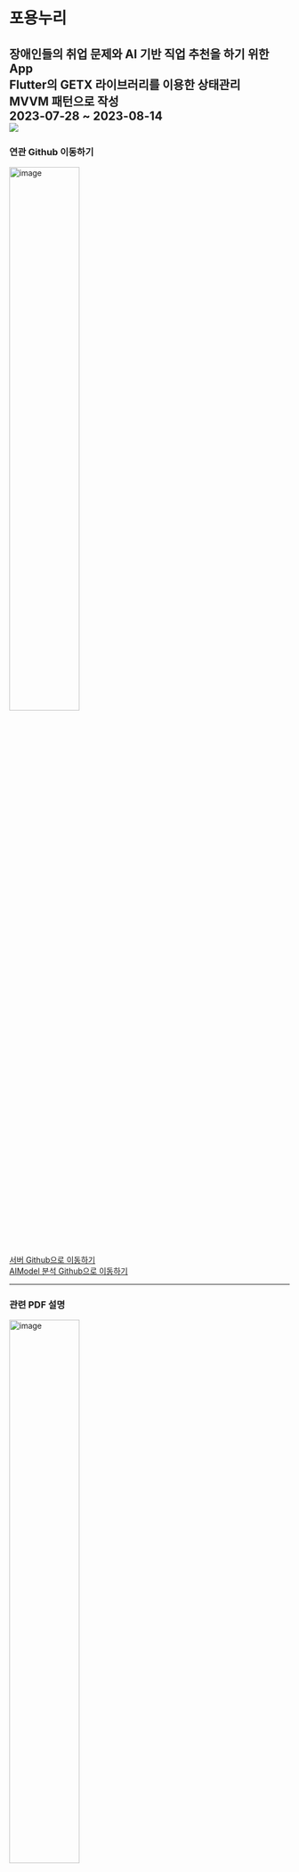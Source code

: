 # 포용누리
장애인들의 취업 문제와 AI 기반 직업 추천을 하기 위한 App          
Flutter의 GETX 라이브러리를 이용한 상태관리             
MVVM 패턴으로 작성               
2023-07-28 ~ 2023-08-14                      
<img src = https://github.com/Oh-Kang94/season3_team1_disabled_app/blob/main/App%20mockup.png> </img>
------
### 연관 Github 이동하기
<a href="https://github.com/Oh-Kang94/Season3_Main-Project_Disabled-Server">
  <img src="https://github.com/Oh-Kang94/season3_team1_disabled_app/blob/main/Swagger-UI.png" alt="image" ,height="50%", width="50%"><br/>             
  서버 Github으로 이동하기 
</a>         
<br/>        
<a href="https://github.com/Oh-Kang94/Season3_Main-Project_Disabled-Analyze">
AIModel 분석 Github으로 이동하기 </a>        

--------
### 관련 PDF 설명
<a href="https://docs.google.com/presentation/d/19dW8CeIwx2XBhR6jzVImYRIjAhB1qyhuw5vmQS5hPLY/edit?usp=share_link" title="PDF로 이동">
  <img src= "https://github.com/Oh-Kang94/season3_team1_disabled_app/blob/main/DisabledApp_PDF.png"  alt="image" ,height="50%", width="50%">
</a> 

------

### 시연 영상
<a href="https://drive.google.com/file/d/1nndZibrbXJfcGPsRMD9gW21Tt6-mjXsw/view?usp=share_link" title="시연영상으로 이동">
  <img src="https://github.com/Oh-Kang94/season3_team1_disabled_app/blob/main/SplashImage.jpg" alt="image" ,height="30%", width="30%">
</a>

------

### 기능 설명
- R Serve를 이용한 AI model을 활용한 직종 추천
- Google Maps Api를 활용한 위치 기반 장애인 기관 추천
- Mail 을 이용한 비밀번호 찾기
- FireStorage를 이용한 아바타 표현
- Google, KAKAO OAath 로그인
---
#### Database    
    : MySQL
    : Firebase    
#### 기술 스택
<p align="left">
    <img src="https://skillicons.dev/icons?i=flutter,aws,mysql,js,express,figma,github,git,firebase"/>
    <img src="https://cdn.icon-icons.com/icons2/2699/PNG/512/slack_tile_logo_icon_168820.png" height="53" title="Slack"/>
    <img src="https://cdn.icon-icons.com/icons2/3913/PNG/512/miro_logo_icon_248450.png" height="53" title="Miro"/>
</p>